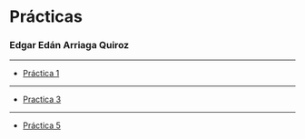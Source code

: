 # Prácticas
### Edgar Edán Arriaga Quiroz
---

- [Práctica 1](./practica-1.md)

---

- [Practica 3](https://github.com/RanchQ/practica-3)

---

- [Práctica 5](./practica-5.md)
